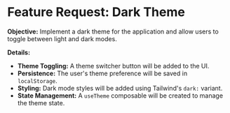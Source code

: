 # Feature Request: Dark Theme

**Objective:** Implement a dark theme for the application and allow users to toggle between light and dark modes.

**Details:**

-   **Theme Toggling:** A theme switcher button will be added to the UI.
-   **Persistence:** The user's theme preference will be saved in `localStorage`.
-   **Styling:** Dark mode styles will be added using Tailwind's `dark:` variant.
-   **State Management:** A `useTheme` composable will be created to manage the theme state.
